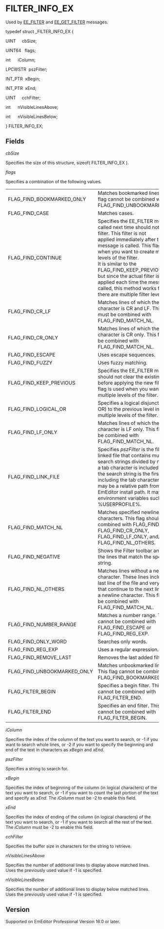 # FILTER\_INFO\_EX

Used by [EE\_FILTER](../message/ee_filter) and [EE\_GET\_FILTER](../message/ee_get_filter) messages.

typedef struct \_FILTER\_INFO\_EX {

UINT     cbSize;

UINT64   flags;

int      iColumn;

LPCWSTR  pszFilter;

INT\_PTR  xBegin;

INT\_PTR  xEnd;

UINT     cchFilter;

int      nVisibleLinesAbove;

int      nVisibleLinesBelow;

} FILTER\_INFO\_EX;

## Fields

_cbSize_

Specifies the size of this structure, sizeof( FILTER\_INFO\_EX ).

_flags_

Specifies a combination of the following values.

|     |     |
| --- | --- |
| FLAG\_FIND\_BOOKMARKED\_ONLY | Matches bookmarked lines only. This flag cannot be combined with FLAG\_FIND\_UNBOOKMARKED\_ONLY. |
| FLAG\_FIND\_CASE | Matches cases. |
| FLAG\_FIND\_CONTINUE | Specifies the EE\_FILTER message called next time should not clear the filter. This filter is not <br> applied immediately after this message is called. This flag is used when you want to create multiple levels of the filter. <br> It is similar to the FLAG\_FIND\_KEEP\_PREVIOUS flag, but since the actual filter is not <br> applied each time the message is called, this method works faster if there are multiple filter levels. |
| FLAG\_FIND\_CR\_LF | Matches lines of which the newline character is CR and LF. This flag must be combined with FLAG\_FIND\_MATCH\_NL. |
| FLAG\_FIND\_CR\_ONLY | Matches lines of which the newline character is CR only. This flag must be combined with FLAG\_FIND\_MATCH\_NL. |
| FLAG\_FIND\_ESCAPE | Uses escape sequences. |
| FLAG\_FIND\_FUZZY | Uses fuzzy matching. |
| FLAG\_FIND\_KEEP\_PREVIOUS | Specifies the EE\_FILTER message should not clear the existing filter before applying the new filter. This flag is used when you want to create multiple levels of the filter. |
| FLAG\_FIND\_LOGICAL\_OR | Specifies a logical disjunction (logical OR) to the previous level in case of multiple levels of the filter. |
| FLAG\_FIND\_LF\_ONLY | Matches lines of which the newline character is LF only. This flag must be combined with FLAG\_FIND\_MATCH\_NL. |
| FLAG\_FIND\_LINK\_FILE | Specifies _pszFilter_ is the file path to a linked file that contains multiple search strings divided by newlines. If a tab character is included in a line, the search string is the first string not including the tab character. _pszFilter_ may be a relative path from the EmEditor install path. It may contain environment variables such as %USERPROFILE%. |
| FLAG\_FIND\_MATCH\_NL | Matches specified newline characters. This flag should be combined with FLAG\_FIND\_CR\_LF, FLAG\_FIND\_CR\_ONLY, FLAG\_FIND\_LF\_ONLY, and/or FLAG\_FIND\_NL\_OTHERS. |
| FLAG\_FIND\_NEGATIVE | Shows the Filter toolbar and excludes the lines that match the specified string. |
| FLAG\_FIND\_NL\_OTHERS | Matches lines without a newline character. These lines includes the last line of the file and very long lines that continue to the next line without a newline character. This flag must be combined with FLAG\_FIND\_MATCH\_NL. |
| FLAG\_FIND\_NUMBER\_RANGE | Matches a number range. This flag cannot be combined with FLAG\_FIND\_ESCAPE or FLAG\_FIND\_REG\_EXP. |
| FLAG\_FIND\_ONLY\_WORD | Searches only words. |
| FLAG\_FIND\_REG\_EXP | Uses a regular expression. |
| FLAG\_FIND\_REMOVE\_LAST | Removes the last added filter level. |
| FLAG\_FIND\_UNBOOKMARKED\_ONLY | Matches unbookmarked lines only. This flag cannot be combined with FLAG\_FIND\_BOOKMARKED\_ONLY. |
| FLAG\_FILTER\_BEGIN | Specifies a begin filter. This flag cannot be combined with FLAG\_FILTER\_END. |
| FLAG\_FILTER\_END | Specifies an end filter. This flag cannot be combined with FLAG\_FILTER\_BEGIN. |

_iColumn_

Specifies the index of the column of the text you want to search, or -1 if you want to search whole lines, or -2 if you want to specify the beginning and end of the text in characters as _xBegin_ and _xEnd_.

_pszFilter_

Specifies a string to search for.

_xBegin_

Specifies the index of beginning of the column (in logical characters) of the text you want to search, or -1 if you want to
count the last portion of the text and specify as _xEnd_. The _iColumn_ must be -2 to enable this field.

_xEnd_

Specifies the index of ending of the column (in logical characters) of the text you want to search, or -1 if you want to search
all the rest of the text. The _iColumn_ must be -2 to enable this field.

_cchFilter_

Specifies the buffer size in characters for the string to retrieve.

_nVisibleLinesAbove_

Specifies the number of additional lines to display above matched lines. Uses the previously used value if -1 is specified.

_nVisibleLinesBelow_

Specifies the number of additional lines to display below matched lines. Uses the previously used value if -1 is specified.

## Version

Supported on EmEditor Professional Version 16.0 or later.
